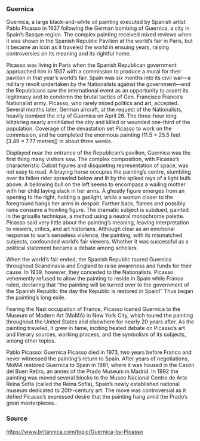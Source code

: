 ### Guernica

Guernica, a large black-and-white oil painting executed by Spanish artist Pablo Picasso in 1937 following the German bombing of Guernica, a city in Spain’s Basque region. The complex painting received mixed reviews when it was shown in the Spanish Republic Pavilion at the world’s fair in Paris, but it became an icon as it traveled the world in ensuing years, raising controversies on its meaning and its rightful home.

Picasso was living in Paris when the Spanish Republican government approached him in 1937 with a commission to produce a mural for their pavilion in that year’s world’s fair. Spain was six months into its civil war—a military revolt undertaken by the Nationalists against the government—and the Republicans saw the international event as an opportunity to assert its legitimacy and to condemn the brutal tactics of Gen. Francisco Franco’s Nationalist army. Picasso, who rarely mixed politics and art, accepted. Several months later, German aircraft, at the request of the Nationalists, heavily bombed the city of Guernica on April 26. The three-hour long blitzkrieg nearly annihilated the city and killed or wounded one-third of the population. Coverage of the devastation set Picasso to work on the commission, and he completed the enormous painting (11.5 × 25.5 feet [3.49 × 7.77 metres]) in about three weeks..

Displayed near the entrance of the Republican’s pavilion, Guernica was the first thing many visitors saw. The complex composition, with Picasso’s characteristic Cubist figures and disquieting representation of space, was not easy to read. A braying horse occupies the painting’s centre, stumbling over its fallen rider sprawled below and lit by the spiked rays of a light bulb above. A bellowing bull on the left seems to encompass a wailing mother with her child laying slack in her arms. A ghostly figure emerges from an opening to the right, holding a gaslight, while a woman closer to the foreground hangs her arms in despair. Farther back, flames and possibly ruins consume a howling figure. The dramatic subject is subdued, painted in the grisaille technique, a method using a neutral monochrome palette. Picasso said very little about the painting’s meaning, leaving interpretation to viewers, critics, and art historians. Although clear as an emotional response to war’s senseless violence, the painting, with its mismatched subjects, confounded world’s fair viewers. Whether it was successful as a political statement became a debate among scholars.

When the world’s fair ended, the Spanish Republic toured Guernica throughout Scandinavia and England to raise awareness and funds for their cause. In 1939, however, they conceded to the Nationalists. Picasso vehemently refused to allow the painting to reside in Spain while Franco ruled, declaring that “the painting will be turned over to the government of the Spanish Republic the day the Republic is restored in Spain!” Thus began the painting’s long exile.

Fearing the Nazi occupation of France, Picasso loaned Guernica to the Museum of Modern Art (MoMA) in New York City, which toured the painting throughout the United States and elsewhere for nearly 20 years after. As the painting traveled, it grew in fame, inciting heated debate on Picasso’s art and literary sources, working process, and the symbolism of its subjects, among other topics.

Pablo Picasso: Guernica
Picasso died in 1973, two years before Franco and never witnessed the painting’s return to Spain. After years of negotiations, MoMA restored Guernica to Spain in 1981, where it was housed in the Casón del Buen Retiro, an annex of the Prado Museum in Madrid. In 1992 the painting was moved several blocks to the Museo Nacional Centro de Arte Reina Sofía (called the Reina Sofía), Spain’s newly established national museum dedicated to 20th-century art. The move was controversial as it defied Picasso’s expressed desire that the painting hang amid the Prado’s great masterpieces..

### Source

https://www.britannica.com/topic/Guernica-by-Picasso